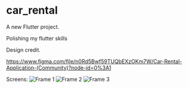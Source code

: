 # car_rental

A new Flutter project.

Polishing my flutter skills 

Design credit.

https://www.figma.com/file/n0Rd5Bwf59TUQbEXzOKm7W/Car-Rental-Application-(Community)?node-id=0%3A1


Screens:
![Frame 1](https://user-images.githubusercontent.com/63158771/161830595-e51df098-79b0-46f7-86f9-8c0d3404f0a5.png)
![Frame 2](https://user-images.githubusercontent.com/63158771/161830608-833782b4-a604-427b-80fa-7648cddbf9f2.png)
![Frame 3](https://user-images.githubusercontent.com/63158771/161830613-3fe9599a-4aaf-45ae-9445-297d7c670d9e.png)
